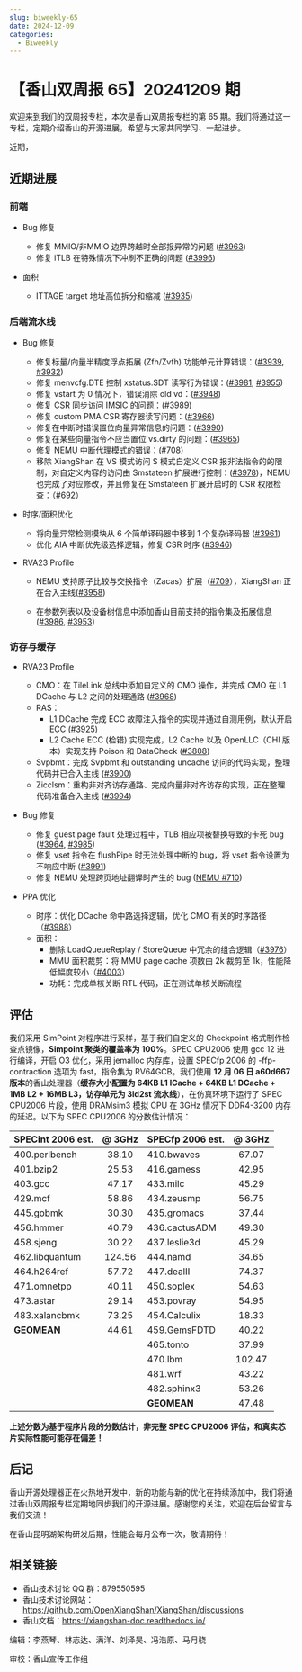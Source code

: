 ```yaml
---
slug: biweekly-65
date: 2024-12-09
categories:
  - Biweekly
---
```


# 【香山双周报 65】20241209 期

欢迎来到我们的双周报专栏，本次是香山双周报专栏的第 65 期。我们将通过这一专栏，定期介绍香山的开源进展，希望与大家共同学习、一起进步。

近期，


<!-- more -->

## 近期进展

### 前端

- Bug 修复
    - 修复 MMIO/非MMIO 边界跨越时全部报异常的问题 ([#3963](https://github.com/OpenXiangShan/XiangShan/pull/3963))
    - 修复 iTLB 在特殊情况下冲刷不正确的问题 ([#3996](https://github.com/OpenXiangShan/XiangShan/pull/3996))

- 面积
    - ITTAGE target 地址高位拆分和缩减 ([#3935](https://github.com/OpenXiangShan/XiangShan/pull/3935))

### 后端流水线

- Bug 修复
    - 修复标量/向量半精度浮点拓展 (Zfh/Zvfh) 功能单元计算错误：([#3939](https://github.com/OpenXiangShan/XiangShan/pull/3939), [#3932](https://github.com/OpenXiangShan/XiangShan/pull/3932))
    - 修复 menvcfg.DTE 控制 xstatus.SDT 读写行为错误：([#3981](https://github.com/OpenXiangShan/XiangShan/pull/3981), [#3955](https://github.com/OpenXiangShan/XiangShan/pull/3955))
    - 修复 vstart 为 0 情况下，错误消除 old vd：([#3948](https://github.com/OpenXiangShan/XiangShan/pull/3948))
    - 修复 CSR 同步访问 IMSIC 的问题：([#3989](https://github.com/OpenXiangShan/XiangShan/pull/3989))
    - 修复 custom PMA CSR 寄存器读写问题：([#3966](https://github.com/OpenXiangShan/XiangShan/pull/3966))
    - 修复在中断时错误置位向量异常信息的问题：([#3990](https://github.com/OpenXiangShan/XiangShan/pull/3990))
    - 修复在某些向量指令不应当置位 vs.dirty 的问题：([#3965](https://github.com/OpenXiangShan/XiangShan/pull/3965))
    - 修复 NEMU 中断代理模式的错误：([#708](https://github.com/OpenXiangShan/NEMU/pull/708))
    - 移除 XiangShan 在 VS 模式访问 S 模式自定义 CSR 报非法指令的的限制，对自定义内容的访问由 Smstateen 扩展进行控制：([#3978](https://github.com/OpenXiangShan/XiangShan/pull/3978))，NEMU 也完成了对应修改，并且修复在 Smstateen 扩展开启时的 CSR 权限检查：（[#692](https://github.com/OpenXiangShan/NEMU/pull/692)）

- 时序/面积优化
    - 将向量异常检测模块从 6 个简单译码器中移到 1 个复杂译码器 ([#3961](https://github.com/OpenXiangShan/XiangShan/pull/3961))
    - 优化 AIA 中断优先级选择逻辑，修复 CSR 时序 ([#3946](https://github.com/OpenXiangShan/XiangShan/pull/3946))


- RVA23 Profile
    - NEMU 支持原子比较与交换指令（Zacas）扩展（[#709](https://github.com/OpenXiangShan/NEMU/pull/709)），XiangShan 正在合入主线([#3958](https://github.com/OpenXiangShan/XiangShan/pull/3958))

    - 在参数列表以及设备树信息中添加香山目前支持的指令集及拓展信息 ([#3986](https://github.com/OpenXiangShan/XiangShan/pull/3986), [#3953](https://github.com/OpenXiangShan/XiangShan/pull/3953))

### 访存与缓存

- RVA23 Profile
  - CMO：在 TileLink 总线中添加自定义的 CMO 操作，并完成 CMO 在 L1 DCache 与 L2 之间的处理通路 ([#3968](https://github.com/OpenXiangShan/XiangShan/pull/3968))
  - RAS：
    - L1 DCache 完成 ECC 故障注入指令的实现并通过自测用例，默认开启 ECC ([#3925](https://github.com/OpenXiangShan/XiangShan/pull/3925))
    - L2 Cache ECC (检错) 实现完成，L2 Cache 以及 OpenLLC（CHI 版本）实现支持 Poison 和 DataCheck ([#3808](https://github.com/OpenXiangShan/XiangShan/pull/3808))
  - Svpbmt：完成 Svpbmt 和 outstanding uncache 访问的代码实现，整理代码并已合入主线 ([#3900](https://github.com/OpenXiangShan/XiangShan/pull/3900))
  - Zicclsm：重构非对齐访存通路、完成向量非对齐访存的实现，正在整理代码准备合入主线 ([#3994](https://github.com/OpenXiangShan/XiangShan/pull/3994))

- Bug 修复
  - 修复 guest page fault 处理过程中，TLB 相应项被替换导致的卡死 bug ([#3964](https://github.com/OpenXiangShan/XiangShan/pull/3964), [#3985](https://github.com/OpenXiangShan/XiangShan/pull/3985))
  - 修复 vset 指令在 flushPipe 时无法处理中断的 bug，将 vset 指令设置为不响应中断 ([#3991](https://github.com/OpenXiangShan/XiangShan/pull/3991))
  - 修复 NEMU 处理跨页地址翻译时产生的 bug ([NEMU #710](https://github.com/OpenXiangShan/NEMU/pull/710))

- PPA 优化
  - 时序：优化 DCache 命中路选择逻辑，优化 CMO 有关的时序路径（[#3988](https://github.com/OpenXiangShan/XiangShan/pull/3988)）
  - 面积：
    - 删除 LoadQueueReplay / StoreQueue 中冗余的组合逻辑（[#3976](https://github.com/OpenXiangShan/XiangShan/pull/3976)）
    - MMU 面积裁剪：将 MMU page cache 项数由 2k 裁剪至 1k，性能降低幅度较小（[#4003](https://github.com/OpenXiangShan/XiangShan/pull/4003)）
    - 功耗：完成单核关断 RTL 代码，正在测试单核关断流程


## 评估

我们采用 SimPoint 对程序进行采样，基于我们自定义的 Checkpoint 格式制作检查点镜像，**Simpoint 聚类的覆盖率为 100%**。SPEC CPU2006 使用 gcc 12 进行编译，开启 O3 优化，采用 jemalloc 内存库，设置 SPECfp 2006 的 -ffp-contraction 选项为 fast，指令集为 RV64GCB。我们使用 **12 月 06 日 a60d667 版本**的香山处理器（**缓存大小配置为 64KB L1 ICache + 64KB L1 DCache + 1MB L2 + 16MB L3，访存单元为 3ld2st 流水线**），在仿真环境下运行了 SPEC CPU2006 片段，使用 DRAMsim3 模拟 CPU 在 3GHz 情况下 DDR4-3200 内存的延迟。以下为 SPEC CPU2006 的分数估计情况：

| SPECint 2006 est. | @ 3GHz | SPECfp 2006 est.  | @ 3GHz |
| :---------------- | :----: | :---------------- | :----: |
| 400.perlbench     | 38.10  | 410.bwaves        | 67.07  |
| 401.bzip2         | 25.53  | 416.gamess        | 42.95  |
| 403.gcc           | 47.17  | 433.milc          | 45.29  |
| 429.mcf           | 58.86  | 434.zeusmp        | 56.75  |
| 445.gobmk         | 30.30  | 435.gromacs       | 37.44  |
| 456.hmmer         | 40.79  | 436.cactusADM     | 49.30  |
| 458.sjeng         | 30.22  | 437.leslie3d      | 45.29  |
| 462.libquantum    | 124.56 | 444.namd          | 34.65  |
| 464.h264ref       | 57.72  | 447.dealII        | 74.37  |
| 471.omnetpp       | 40.11  | 450.soplex        | 54.63  |
| 473.astar         | 29.14  | 453.povray        | 54.95  |
| 483.xalancbmk     | 73.25  | 454.Calculix      | 18.33  |
| **GEOMEAN**       | 44.61  | 459.GemsFDTD      | 40.22  |
|                   |        | 465.tonto         | 37.99  |
|                   |        | 470.lbm           | 102.47 |
|                   |        | 481.wrf           | 43.22  |
|                   |        | 482.sphinx3       | 53.26  |
|                   |        | **GEOMEAN**       | 47.48  |

**上述分数为基于程序片段的分数估计，非完整 SPEC CPU2006 评估，和真实芯片实际性能可能存在偏差！**

## 后记

香山开源处理器正在火热地开发中，新的功能与新的优化在持续添加中，我们将通过香山双周报专栏定期地同步我们的开源进展。感谢您的关注，欢迎在后台留言与我们交流！

在香山昆明湖架构研发后期，性能会每月公布一次，敬请期待！

## 相关链接

* 香山技术讨论 QQ 群：879550595
* 香山技术讨论网站：https://github.com/OpenXiangShan/XiangShan/discussions
* 香山文档：https://xiangshan-doc.readthedocs.io/

编辑：李燕琴、林志达、满洋、刘泽昊、冯浩原、马月骁

审校：香山宣传工作组
